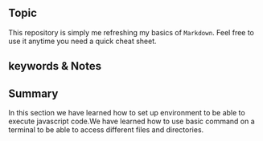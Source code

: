 ## Topic

This repository is simply me refreshing my basics of `Markdown`. Feel free to use it anytime you need a quick cheat sheet.

## keywords & Notes

## Summary

In this section we have learned how to set up environment to be able to execute javascript code.We have learned how to use basic command on a terminal to be able to access different files and directories.
